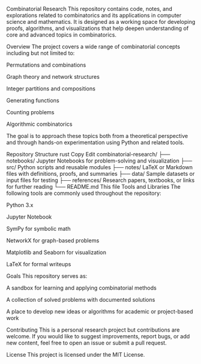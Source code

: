 Combinatorial Research
This repository contains code, notes, and explorations related to combinatorics and its applications in computer science and mathematics. It is designed as a working space for developing proofs, algorithms, and visualizations that help deepen understanding of core and advanced topics in combinatorics.

Overview
The project covers a wide range of combinatorial concepts including but not limited to:

Permutations and combinations

Graph theory and network structures

Integer partitions and compositions

Generating functions

Counting problems

Algorithmic combinatorics

The goal is to approach these topics both from a theoretical perspective and through hands-on experimentation using Python and related tools.

Repository Structure
rust
Copy
Edit
combinatorial-research/
├── notebooks/         Jupyter Notebooks for problem-solving and visualization
├── src/               Python scripts and reusable modules
├── notes/             LaTeX or Markdown files with definitions, proofs, and summaries
├── data/              Sample datasets or input files for testing
├── references/        Research papers, textbooks, or links for further reading
└── README.md          This file
Tools and Libraries
The following tools are commonly used throughout the repository:

Python 3.x

Jupyter Notebook

SymPy for symbolic math

NetworkX for graph-based problems

Matplotlib and Seaborn for visualization

LaTeX for formal writeups

Goals
This repository serves as:

A sandbox for learning and applying combinatorial methods

A collection of solved problems with documented solutions

A place to develop new ideas or algorithms for academic or project-based work

Contributing
This is a personal research project but contributions are welcome. If you would like to suggest improvements, report bugs, or add new content, feel free to open an issue or submit a pull request.

License
This project is licensed under the MIT License.
